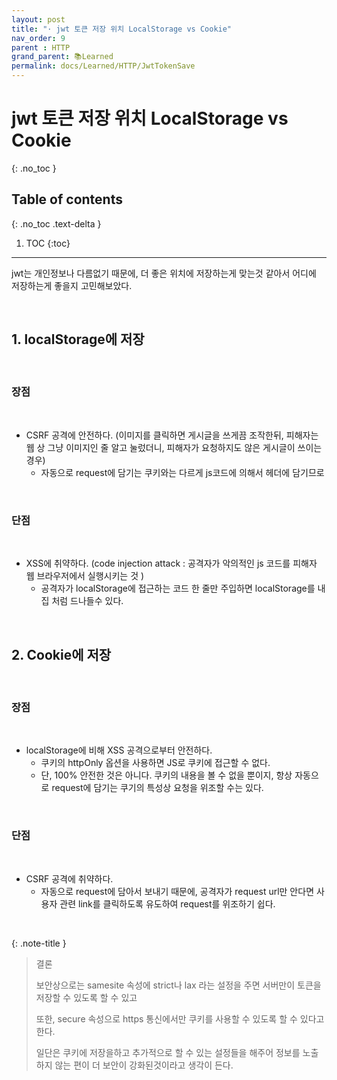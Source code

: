 ```yaml
---
layout: post
title: "· jwt 토큰 저장 위치 LocalStorage vs Cookie"
nav_order: 9
parent : HTTP
grand_parent: 📚Learned
permalink: docs/Learned/HTTP/JwtTokenSave
---
```


# jwt 토큰 저장 위치 LocalStorage vs Cookie
{: .no_toc }

## Table of contents
{: .no_toc .text-delta }

1. TOC
{:toc}

---


jwt는 개인정보나 다름없기 때문에, 더 좋은 위치에 저장하는게 맞는것 같아서 어디에 저장하는게 좋을지 고민해보았다.

<br>

## 1. localStorage에 저장

<br>


### 장점

<br>


- CSRF 공격에 안전하다. (이미지를 클릭하면 게시글을 쓰게끔 조작한뒤, 피해자는 웹 상 그냥 이미지인 줄 알고 눌렀더니, 피해자가 요청하지도 않은 게시글이 쓰이는 경우)
    - 자동으로 request에 담기는 쿠키와는 다르게 js코드에 의해서 헤더에 담기므로

<br>

### 단점

<br>

- XSS에 취약하다. (code injection attack : 공격자가 악의적인 js 코드를 피해자 웹 브라우저에서 실행시키는 것 )
    - 공격자가 localStorage에 접근하는 코드 한 줄만 주입하면 localStorage를 내 집 처럼 드나들수 있다.

<br>

## 2. Cookie에 저장

<br>

### 장점

<br>


- localStorage에 비해 XSS 공격으로부터 안전하다.
    - 쿠키의 httpOnly 옵션을 사용하면 JS로 쿠키에 접근할 수 없다.
    - 단, 100% 안전한 것은 아니다. 쿠키의 내용을 볼 수 없을 뿐이지, 항상 자동으로 request에 담기는 쿠기의 특성상 요청을 위조할 수는 있다.

<br>

### 단점

<br>

- CSRF 공격에 취약하다.
    - 자동으로 request에 담아서 보내기 때문에, 공격자가 request url만 안다면 사용자 관련 link를 클릭하도록 유도하여 request를 위조하기 쉽다.

<br>

{: .note-title }
> 결론
> 
> 보안상으로는 samesite 속성에 strict나 lax 라는 설정을 주면 서버만이 토큰을 저장할 수 있도록 할 수 있고
>
> 또한, secure 속성으로 https 통신에서만 쿠키를 사용할 수 있도록 할 수 있다고 한다.
>
> 일단은 쿠키에 저장을하고 추가적으로 할 수 있는 설정들을 해주어 정보를 노출하지 않는 편이 더 보안이 강화된것이라고 생각이 든다.